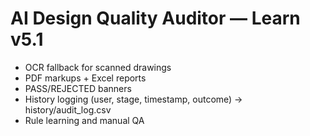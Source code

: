 # AI Design Quality Auditor — Learn v5.1

- OCR fallback for scanned drawings
- PDF markups + Excel reports
- PASS/REJECTED banners
- History logging (user, stage, timestamp, outcome) → history/audit_log.csv
- Rule learning and manual QA
